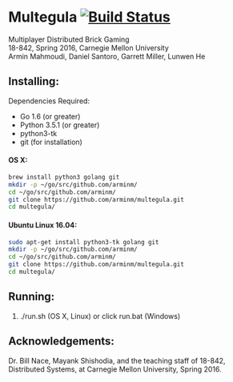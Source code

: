 # Multegula [![Build Status](https://travis-ci.org/arminm/multegula.svg?branch=master)](https://travis-ci.org/arminm/multegula)

Multiplayer Distributed Brick Gaming  
18-842, Spring 2016, Carnegie Mellon University  
Armin Mahmoudi, Daniel Santoro, Garrett Miller, Lunwen He

Installing:
---------------------------------------------------------
Dependencies Required:  
* Go 1.6 (or greater)  
* Python 3.5.1 (or greater)
* python3-tk
* git (for installation)

#### OS X:  
```bash
brew install python3 golang git  
mkdir -p ~/go/src/github.com/arminm/  
cd ~/go/src/github.com/arminm/  
git clone https://github.com/arminm/multegula.git  
cd multegula/
```

#### Ubuntu Linux 16.04:  
```bash
sudo apt-get install python3-tk golang git  
mkdir -p ~/go/src/github.com/arminm/  
cd ~/go/src/github.com/arminm/  
git clone https://github.com/arminm/multegula.git  
cd multegula/
```

Running:
---------------------------------------------------------
1. ./run.sh (OS X, Linux) or click run.bat (Windows)

Acknowledgements:
---------------------------------------------------------
Dr. Bill Nace, Mayank Shishodia, and the teaching staff of 18-842,
Distributed Systems, at Carnegie Mellon University, Spring 2016.
